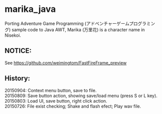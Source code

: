 ﻿# marika_java
Porting Adventure Game Programming (アドベンチャーゲームプログラミング) sample code to Java AWT, Marika (万里花) is a character name in Nisekoi.  

## NOTICE: 
See https://github.com/weimingtom/FastFireFrame_preview

## History:  
20150904: Context menu button, save to file.  
20150809: Save button action, showing save/load menu (press S or L key).    
20150803: Load UI, save button, right click action.    
20150726: File exist checking; Shake and flash efect; Play wav file.     

